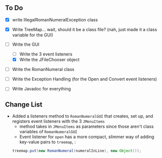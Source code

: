 ## To Do
- [x] write IllegalRomanNumeralException class
-  [x] Write TreeMap... wait, should it be a class file? (nah, just made it a class variable for the GUI)
- [ ] Write the GUI
  - [ ] Write the 3 event listeners
  - [x] Write the JFileChooser object
- [ ] Write the RomanNumeral class
- [ ] Write the Exception Handling (for the Open and Convert event listeners)
- [ ] Write Javadoc for everything


## Change List
- Added a listeners method to `RomanNumeralGUI` that creates, set up, and registers event listeners with the 3 `JMenuItems`
  - method takes in `JMenuItems` as parameters since those aren't class variables of `RomanNumeralGUI`
  - Event listener for `open` has a more compact, slimmer way of adding key-value pairs to `treemap`, 
  :
  ```java
  treemap.put(new RomanNumeral(numeralInLine), new Object());
  ```
  

